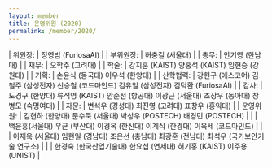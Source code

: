 ```yaml
---
layout: member
title: 운영위원 (2020)
permalink: /member/2020/
---
```


| 위원장: | 정영범 (FuriosaAI) |
| 부위원장: | 허충길 (서울대) |
| 총무: | 안기영 (한남대) |
| 재무: | 오학주 (고려대) |
| 학술: | 강지훈 (KAIST) 양홍석 (KAIST) 임현승 (강원대) |
| 기획: | 손윤식 (동국대) 이우석 (한양대) |
| 산학협력: | 강현구 (에스코어) 김철주 (삼성전자) 신승철 (코드마인드) 김유일 (삼성전자) 김덕환 (FuriosaAI) |
| 감사: | 도경구 (한양대) 류석영 (KAIST) 안준선 (항공대) 이광근 (서울대) 조장우 (동아대) 창병모 (숙명여대) |
| 자문: | 변석우 (경성대) 최진영 (고려대) 표창우 (홍익대) |
| 운영위원: | 김현하 (한양대) 문수묵 (서울대) 박성우 (POSTECH) 배경민 (POSTECH) |
| | 백윤흥(서울대) 우균 (부산대) 이경옥 (한신대) 이계식 (한경대) 이욱세 (코드마인드) |
| | 이재욱 (서울대) 임현일 (경남대) 조은선 (충남대) 최광훈 (전남대) 최석우 (국가보안기술 연구소) |
| | 한경숙 (한국산업기술대) 한요섭 (연세대) 허기홍 (KAIST) 이주용 (UNIST) |
